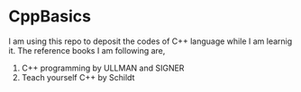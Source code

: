 # CppBasics

I am using this repo to deposit the codes of C++ language while I am learnig it.
The reference books I am following are, 
1. C++ programming by ULLMAN and SIGNER
2. Teach yourself C++ by Schildt


